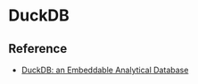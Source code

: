 # DuckDB

## Reference

* [DuckDB: an Embeddable Analytical Database](https://mytherin.github.io/papers/2019-duckdbdemo.pdf)

